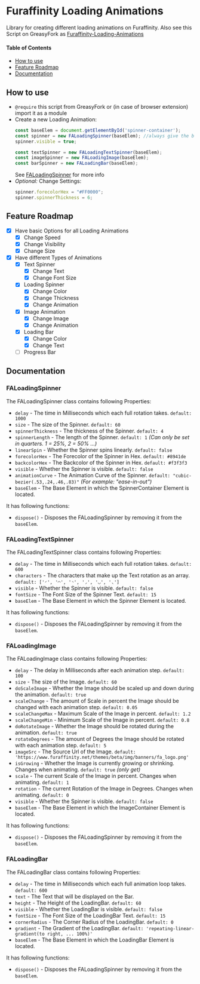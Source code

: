 # Furaffinity Loading Animations

Library for creating different loading animations on Furaffinity. Also see this Script on GreasyFork as [Furaffinity-Loading-Animations](https://greasyfork.org/scripts/485153-furaffinity-loading-animations)

#### Table of Contents

- [How to use](#how-to-use)
- [Feature Roadmap](#feature-roadmap)
- [Documentation](#documentation)

## How to use

- `@require` this script from GreasyFork or (in case of browser extension) import it as a module
- Create a new Loading Animation:
  ```javascript
  const baseElem = document.getElementById('spinner-container');
  const spinner = new FALoadingSpinner(baseElem); //always give the baseElem as parameter
  spinner.visible = true;

  const textSpinner = new FALoadingTextSpinner(baseElem);
  const imageSpinner = new FALoadingImage(baseElem);
  const barSpinner = new FALoadingBar(baseElem);
  ```
  See [FALoadingSpinner](#faloadingspinner) for more info
- _Optional:_ Change Settings:
  ```javascript
  spinner.forecolorHex = "#FF0000";
  spinner.spinnerThickness = 6;
  ```

## Feature Roadmap

- [x] Have basic Options for all Loading Animations
  - [x] Change Speed
  - [x] Change Visibility
  - [x] Change Size
- [x] Have different Types of Animations
  - [x] Text Spinner
    - [x] Change Text
    - [x] Change Font Size
  - [x] Loading Spinner
    - [x] Change Color
    - [x] Change Thickness
    - [x] Change Animation
  - [x] Image Animation
    - [x] Change Image
    - [x] Change Animation
  - [x] Loading Bar
    - [x] Change Color
    - [x] Change Text 
  - [ ] Progress Bar

## Documentation

### FALoadingSpinner

The FALoadingSpinner class contains following Properties:

- `delay` - The time in Milliseconds which each full rotation takes. `default: 1000`
- `size` - The size of the Spinner. `default: 60`
- `spinnerThickness` - The thickness of the Spinner. `default: 4`
- `spinnerLength` - The length of the Spinner. `default: 1` _(Can only be set in quarters. 1 = 25%, 2 = 50% ...)_
- `linearSpin` - Whether the Spinner spins linearly. `default: false`
- `forecolorHex` - The Forecolor of the Spinner in Hex. `default: #8941de`
- `backcolorHex` - The Backcolor of the Spinner in Hex. `default: #f3f3f3`
- `visible` - Whether the Spinner is visible. `default: false`
- `animationCurve` - The Animation Curve of the Spinner. `default: "cubic-bezier(.53,.24,.46,.83)"` _(For example: "ease-in-out")_
- `baseElem` - The Base Element in which the SpinnerContainer Element is located.

It has following functions:

- `dispose()` - Disposes the FALoadingSpinner by removing it from the `baseElem`.

### FALoadingTextSpinner

The FALoadingTextSpinner class contains following Properties:

- `delay` - The time in Milliseconds which each full rotation takes. `default: 600`
- `characters` - The characters that make up the Text rotation as an array. `default: ['◜', '◠', '◝', '◞', '◡', '◟']`
- `visible` - Whether the Spinner is visible. `default: false`
- `fontSize` - The Font Size of the Spinner Text. `default: 15`
- `baseElem` - The Base Element in which the Spinner Element is located.

It has following functions:

- `dispose()` - Disposes the FALoadingSpinner by removing it from the `baseElem`.

### FALoadingImage

The FALoadingImage class contains following Properties:

- `delay` - The delay in Milliseconds after each animation step. `default: 100`
- `size` - The size of the Image. `default: 60`
- `doScaleImage` - Whether the Image should be scaled up and down during the animation. `default: true`
- `scaleChange` - The amount of Scale in percent the Image should be changed with each animation step. `default: 0.05`
- `scaleChangeMax` - Maximum Scale of the Image in percent. `default: 1.2`
- `scaleChangeMin` - Minimum Scale of the Image in percent. `default: 0.8`
- `doRotateImage` - Whether the Image should be rotated during the animation. `default: true`
- `rotateDegrees` - The amount of Degrees the Image should be rotated with each animation step. `default: 5`
- `imageSrc` - The Source Url of the Image. `default: 'https://www.furaffinity.net/themes/beta/img/banners/fa_logo.png'`
- `isGrowing` - Whether the Image is currently growing or shrinking. Changes when animating. `default: true` _(only get)_
- `scale` - The current Scale of the Image in percent. Changes when animating. `default: 1`
- `rotation` - The current Rotation of the Image in Degrees. Changes when animating. `default: 0`
- `visible` - Whether the Spinner is visible. `default: false`
- `baseElem` - The Base Element in which the ImageContainer Element is located.

It has following functions:

- `dispose()` - Disposes the FALoadingSpinner by removing it from the `baseElem`.

### FALoadingBar

The FALoadingBar class contains following Properties:

- `delay` - The time in Milliseconds which each full animation loop takes. `default: 600`
- `text` - The Text that will be displayed on the Bar.
- `height` - The Height of the LoadingBar. `default: 60`
- `visible` - Whether the LoadingBar is visible. `default: false`
- `fontSize` - The Font Size of the LoadingBar Text. `default: 15`
- `cornerRadius` - The Corner Radius of the LoadingBar. `default: 0`
- `gradient` - The Gradient of the LoadingBar. `default: 'repeating-linear-gradient(to right, ... 100%)'`
- `baseElem` - The Base Element in which the LoadingBar Element is located.

It has following functions:

- `dispose()` - Disposes the FALoadingSpinner by removing it from the `baseElem`.
